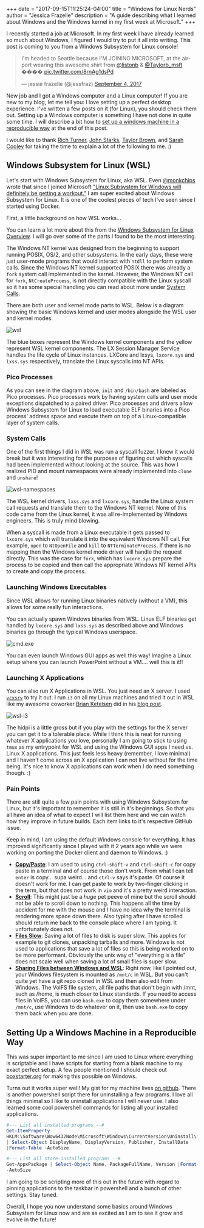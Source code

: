 +++
date = "2017-09-15T11:25:24-04:00"
title = "Windows for Linux Nerds"
author = "Jessica Frazelle"
description = "A guide describing what I learned about Windows and the Windows kernel in my first week at Microsoft."
+++

I recently started a job at Microsoft. In my first week I have already
learned so much about Windows, I figured I would try to put it all into
writing. This post is coming to you from a Windows Subsystem for Linux console!

<blockquote class="twitter-tweet" data-lang="en"><p lang="en" dir="ltr">I&#39;m
headed to Seattle because I&#39;M JOINING MICROSOFT, at the airport wearing
this awesome shirt from <a href="https://twitter.com/listonb">@listonb</a>
&amp; <a href="https://twitter.com/Taylorb_msft">@Taylorb_msft</a> ���� <a
href="https://t.co/8rnAg1dsPd">pic.twitter.com/8rnAg1dsPd</a></p>&mdash; jessie
frazelle (@jessfraz) <a
href="https://twitter.com/jessfraz/status/904710675779514368">September 4,
2017</a></blockquote>
<script async src="//platform.twitter.com/widgets.js" charset="utf-8"></script>

New job and I got a Windows computer and a Linux computer! If you are new to my
blog, let me tell you: I love setting up a perfect desktop experience.
I've written a few posts on it (for Linux), you should check them out.
Setting up a Windows
computer is something I have not done in quite some time. I will
describe a bit how to [set up a windows machine in a reproducible
way](#setting-up-a-windows-machine-in-a-reproducible-way) at the end of this
post.

I would like to thank [Rich Turner](https://twitter.com/richturn_ms), [John
Starks](https://twitter.com/gigastarks),
[Taylor Brown](https://twitter.com/Taylorb_msft), and [Sarah
Cooley](https://twitter.com/VirtualScooley) for taking the time to explain
a lot of the following to me. :)

## Windows Subsystem for Linux (WSL)

Let's start with Windows Subsystem for Linux, aka
WSL. Even [@monkchips](https://twitter.com/monkchips) wrote that since I joined
Microsoft ["Linux
Subsystem for Windows will definitely be getting
a workout."](https://redmonk.com/jgovernor/2017/09/06/on-hiring-jessie-frazelle-microsofts-developer-advocacy-hot-streak-continues/)
I am super excited about Windows Subsystem for Linux. It is one of the coolest
pieces of tech I've seen since I started using Docker.

First, a little background on how WSL works...

You can learn a lot more about this from the
[Windows Subsystem for Linux Overview](https://blogs.msdn.microsoft.com/wsl/2016/04/22/windows-subsystem-for-linux-overview/). I will go over some of the parts I found to be the most interesting.

The Windows NT kernel was designed from the beginning to support running POSIX,
OS/2, and other subsystems. In the early days, these were just user-mode
programs that would interact with `ntdll` to perform system calls. Since the
Windows NT kernel supported POSIX there was already a `fork` system call
implemented in the kernel. However, the Windows NT call for `fork`,
`NtCreateProcess`, is not directly compatible with the Linux syscall so it has
some special handling you can read about more under [System Calls](#system-calls).

There are both user and kernel mode parts to WSL. Below is a diagram showing
the basic Windows kernel and user modes alongside the WSL user and kernel
modes.

![wsl](/img/wsl.png)

The blue boxes represent the Windows kernel components and the yellow represent
WSL kernel components. The LX Session Manager Service handles the life cycle
of Linux instances. LXCore and lxsys, `lxcore.sys` and `lxss.sys` respectively,
translate the Linux syscalls into NT APIs.

### Pico Processes

As you can see in the diagram above, `init` and `/bin/bash` are labeled as
Pico processes. Pico processes work by having system calls and user mode
exceptions dispatched to a paired driver. Pico processes and drivers allow
Windows Subsystem for Linux to load executable ELF binaries into a Pico
process’ address space and execute them on top of a Linux-compatible layer of
system calls.

### System Calls

One of the first things I did in WSL was run a syscall fuzzer. I knew it would
break but it was interesting for the purposes of figuring out which syscalls
had been implemented without looking at the source. This was how I realized
PID and mount namespaces were already implemented into `clone` and `unshare`!

![wsl-namespaces](/img/wsl-unshare.gif)

The WSL kernel drivers, `lxss.sys` and `lxcore.sys`, handle the Linux system call
requests and translate them to the Windows NT kernel. None of this code came
from the Linux kernel, it was all re-implemented by Windows engineers. This is
truly mind blowing.

When a syscall is made from a Linux executable it gets
passed to `lxcore.sys` which will translate it into the equivalent Windows NT
call. For example, `open` to `NtOpenFile` and `kill` to
`NTTerminateProcess`. If there is no mapping then the Windows kernel mode
driver will handle the request directly. This was the case for `fork`, which
has `lxcore.sys` prepare the process to be copied and then call the appropriate
Windows NT kernel APIs to create and copy the process.

### Launching Windows Executables

Since WSL allows for running Linux binaries natively (without a VM),
this allows for some really fun interactions.

You can actually spawn Windows binaries from WSL. Linux ELF binaries get
handled by `lxcore.sys` and `lxss.sys` as described above and Windows binaries
go through the typical Windows userspace.

![cmd.exe](/img/cmd-exe.gif)

You can even launch Windows GUI apps as well this way! Imagine a Linux setup
where you can launch PowerPoint without a VM.... well this is it!!

### Launching X Applications

You can also run X Applications in WSL. You just need an X server. I used
[`vcxsrv`](https://sourceforge.net/projects/vcxsrv/) to try it out. I run
`i3` on all my Linux machines and tried it out in WSL like my awesome coworker [Brian Ketelsen](https://twitter.com/bketelsen)
did in his [blog post](https://brianketelsen.com/blog/i3-windows/).

![wsl-i3](/img/wsl-i3.jpg)

The hidpi is a little gross but if you play with the settings for the X server
you can get it to a tolerable place. While I think this is neat for running
whatever X applications you love, personally I am going to stick to
using `tmux` as my entrypoint for WSL and using the Windows GUI apps I need vs.
Linux X applications. This just feels less heavy (remember, I love minimal)
and I haven't come across an X application I can not live without for the
time being. It's nice to know X applications can work when I do need something
though. :)

### Pain Points

There are still quite a few pain points with using Windows Subsystem for Linux,
but it's important to remember it is still in it's beginnings.
So that you all have an idea of what to expect I will list
them here and we can watch how they improve in future builds. Each item links to
it's respective GitHub issue.

Keep in mind, I am using the default Windows console for everything. It has
improved significantly since I played with it 2 years ago while we were
working on porting the Docker client and daemon to Windows. :)

- [**Copy/Paste**](https://github.com/Microsoft/BashOnWindows/issues/235):
  I am used to using `ctrl-shift-v` and `ctrl-shift-c` for copy
  paste in a terminal and of course those don't work. From what I can tell
  `enter` is copy... supa weird... and `ctrl-v` says it's paste. Of course it
  doesn't work for me. I can get paste to work by two-finger clicking in the
  term, but that does not work in `vim` and it's a pretty weird interaction.
- [**Scroll**](https://github.com/Microsoft/BashOnWindows/issues/279):
  This might just be a _huge_ pet peeve of mine but the scroll
  should not be able to scroll down to nothing. This happens all the time by
  accident for me with the mouse and I have no idea why the terminal is
  rendering more space down there.
  Also typing after I have scrolled should return me back to the
  console place where I am typing. It unfortunately does not.
- [**Files Slow**](https://github.com/Microsoft/BashOnWindows/issues/873):
  Saving a lot of files to disk is super slow. This applies for
  example to git clones, unpacking tarballs and more. Windows is not used to
  applications that save a lot of files so this is being worked on to be more
  performant. Obviously the unix way of "everything is a file" does not scale
  well when saving a lot of small files is super slow.
- [**Sharing Files between Windows and
  WSL**](https://github.com/Microsoft/BashOnWindows/issues/1051):
  Right now, like I pointed out,
  your Windows filesystem is mounted as `/mnt/c` in WSL. But you can't quite
  yet have a git repo cloned in WSL and then also edit from Windows. The VolFS
  file system, all file paths that don't begin with /mnt, such as /home, is
  much closer to Linux standards. If you need to access files in VolFS,
  you can use `bash.exe` to copy them somewhere under `/mnt/c`,
  use Windows to do whatever on it, then use `bash.exe` to copy them back
  when you are done.

## Setting Up a Windows Machine in a Reproducible Way

This was super important to me since I am used to Linux where everything is
scriptable and I have scripts for starting from a blank machine to my exact
perfect setup. A few people mentioned I should check out
[boxstarter.org](http://boxstarter.org) for making this possible on Windows.

Turns out it works super well! My gist for my machine lives [on
github](https://gist.github.com/jessfraz/7c319b046daa101a4aaef937a20ff41f).
There is another powershell script there for uninstalling a few programs.
I love all things minimal so I like to uninstall applications I will never use.
I also learned some cool powershell commands for listing all your installed
applications.

```powershell
#--- List all installed programs --#
Get-ItemProperty
HKLM:\Software\Wow6432Node\Microsoft\Windows\CurrentVersion\Uninstall\*
| Select-Object DisplayName, DisplayVersion, Publisher, InstallDate
|Format-Table -AutoSize

#--- List all store-installed programs --#
Get-AppxPackage | Select-Object Name, PackageFullName, Version |Format-Table
-AutoSize
```

I am going to be scripting more of this out in the future with regard to
pinning applications to the taskbar in powershell and a bunch of other
settings. Stay tuned.

Overall, I hope you now understand some basics around Windows Subsystem for
Linux now and are as excited as I am to see it grow and evolve in the future!
